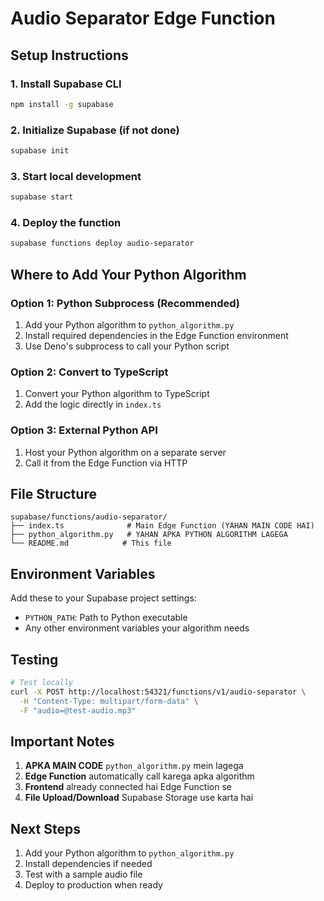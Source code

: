 # Audio Separator Edge Function

## Setup Instructions

### 1. Install Supabase CLI
```bash
npm install -g supabase
```

### 2. Initialize Supabase (if not done)
```bash
supabase init
```

### 3. Start local development
```bash
supabase start
```

### 4. Deploy the function
```bash
supabase functions deploy audio-separator
```

## Where to Add Your Python Algorithm

### Option 1: Python Subprocess (Recommended)
1. Add your Python algorithm to `python_algorithm.py`
2. Install required dependencies in the Edge Function environment
3. Use Deno's subprocess to call your Python script

### Option 2: Convert to TypeScript
1. Convert your Python algorithm to TypeScript
2. Add the logic directly in `index.ts`

### Option 3: External Python API
1. Host your Python algorithm on a separate server
2. Call it from the Edge Function via HTTP

## File Structure
```
supabase/functions/audio-separator/
├── index.ts              # Main Edge Function (YAHAN MAIN CODE HAI)
├── python_algorithm.py   # YAHAN APKA PYTHON ALGORITHM LAGEGA
└── README.md            # This file
```

## Environment Variables
Add these to your Supabase project settings:
- `PYTHON_PATH`: Path to Python executable
- Any other environment variables your algorithm needs

## Testing
```bash
# Test locally
curl -X POST http://localhost:54321/functions/v1/audio-separator \
  -H "Content-Type: multipart/form-data" \
  -F "audio=@test-audio.mp3"
```

## Important Notes
1. **APKA MAIN CODE** `python_algorithm.py` mein lagega
2. **Edge Function** automatically call karega apka algorithm
3. **Frontend** already connected hai Edge Function se
4. **File Upload/Download** Supabase Storage use karta hai

## Next Steps
1. Add your Python algorithm to `python_algorithm.py`
2. Install dependencies if needed
3. Test with a sample audio file
4. Deploy to production when ready